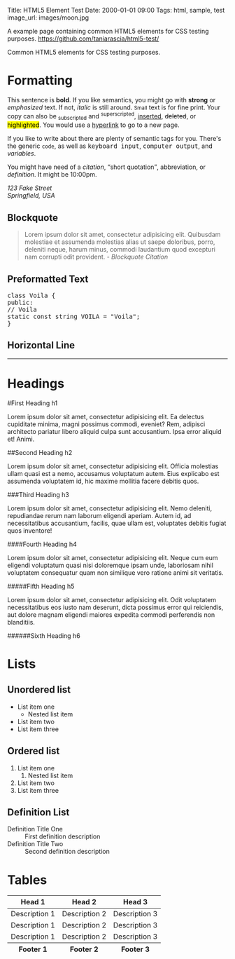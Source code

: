 Title: HTML5 Element Test
Date: 2000-01-01 09:00
Tags: html, sample, test
image_url: images/moon.jpg

A example page containing common HTML5 elements for CSS testing purposes. https://github.com/taniarascia/html5-test/

<p>Common HTML5 elements for CSS testing purposes.</p>

<h1>Formatting</h1>

<p>This sentence is <b>bold</b>. If you like semantics, you might go with
  <strong>strong</strong> or <em>emphasized</em> text. If not, <i>italic</i> is
  still around. <small>Small</small> text is for fine print. Your copy can also
  be <sub>subscripted</sub> and <sup>superscripted</sup>, <ins>inserted</ins>,
  <del>deleted</del>, or <mark>highlighted</mark>. You would use a
  <a href="#!">hyperlink</a> to go to a new page.</p>
<p>If you like to write about there are plenty of semantic tags for you.
  There's the generic <code>code</code>, as well as <kbd>keyboard input</kbd>,
  <samp>computer output</samp>, and <var>variables</var>.</p>
<p>You might have need of a <cite>citation</cite>, <q>short quotation</q>,
  <abbr>abbreviation</abbr>, or <dfn>definition</dfn>. It might be
  <time>10:00pm</time>.</p>

<address><p>123 Fake Street<br> Springfield, USA</p></address>

<h2>Blockquote</h2>

<blockquote>Lorem ipsum dolor sit amet, consectetur adipisicing elit. Quibusdam
  molestiae et assumenda molestias alias ut saepe doloribus, porro, deleniti
  neque, harum minus, commodi laudantium quod excepturi nam corrupti odit
  provident. <cite>- Blockquote Citation</cite>
</blockquote>

<h2>Preformatted Text</h2>

<pre>class Voila {
public:
// Voila
static const string VOILA = "Voila";
}</pre>

<h2>Horizontal Line</h2>

<hr>

<h1>Headings</h1>

#First Heading h1

<p>Lorem ipsum dolor sit amet, consectetur adipisicing elit. Ea delectus
  cupiditate minima, magni possimus commodi, eveniet? Rem, adipisci architecto
  pariatur libero aliquid culpa sunt accusantium. Ipsa error aliquid et!
  Animi.</p>

##Second Heading h2

<p>Lorem ipsum dolor sit amet, consectetur adipisicing elit. Officia molestias
  ullam quasi est a nemo, accusamus voluptatum autem. Eius explicabo est
  assumenda voluptatem id, hic maxime mollitia facere debitis quos.</p>

###Third Heading h3

<p>Lorem ipsum dolor sit amet, consectetur adipisicing elit. Nemo deleniti,
  repudiandae rerum nam laborum eligendi aperiam. Autem id, ad necessitatibus
  accusantium, facilis, quae ullam est, voluptates debitis fugiat quos
  inventore!</p>

####Fourth Heading h4

<p>Lorem ipsum dolor sit amet, consectetur adipisicing elit. Neque cum eum
  eligendi voluptatum quasi nisi doloremque ipsam unde, laboriosam nihil
  voluptatem consequatur quam non similique vero ratione animi sit
  veritatis.</p>

#####Fifth Heading h5

<p>Lorem ipsum dolor sit amet, consectetur adipisicing elit. Odit voluptatem
  necessitatibus eos iusto nam deserunt, dicta possimus error qui reiciendis,
  aut dolore magnam eligendi maiores expedita commodi perferendis non
  blanditiis.</p>

######Sixth Heading h6

<h1>Lists</h1>

<h2>Unordered list</h2>

<ul>
  <li>List item one
    <ul>
      <li>Nested list item</li>
    </ul>
  </li>
  <li>List item two</li>
  <li>List item three</li>
</ul>

<h2>Ordered list</h2>

<ol>
  <li>List item one
    <ol>
      <li>Nested list item</li>
    </ol>
  </li>
  <li>List item two</li>
  <li>List item three</li>
</ol>

<h2>Definition List</h2>

<dl>
  <dt>Definition Title One</dt>
  <dd>First definition description</dd> <dt>Definition Title Two</dt>
  <dd>Second definition description</dd>
</dl>

<h1>Tables</h1>

<table>
  <thead>
    <tr>
      <th>Head 1</th>
      <th>Head 2</th>
      <th>Head 3</th>
    </tr>
  </thead>
  <tfoot>
    <tr>
      <th>Footer 1</th>
      <th>Footer 2</th>
      <th>Footer 3</th>
    </tr>
  </tfoot>
  <tbody>
    <tr>
      <td>Description 1</td>
      <td>Description 2</td>
      <td>Description 3</td>
    </tr>
    <tr>
      <td>Description 1</td>
      <td>Description 2</td>
      <td>Description 3</td>
    </tr>
    <tr>
      <td>Description 1</td>
      <td>Description 2</td>
      <td>Description 3</td>
    </tr>
  </tbody>
</table>
